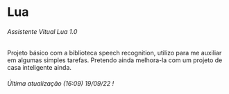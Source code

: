 
<h1>Lua</h1>
<h6>Assistente Vitual Lua 1.0</h6>

<p>Projeto básico com a biblioteca speech recognition, utilizo para me auxiliar em algumas simples tarefas. Pretendo ainda melhora-la com um projeto de casa inteligente ainda.</p

<br>
<h6>Última atualização (16:09) 19/09/22 !</h6>

